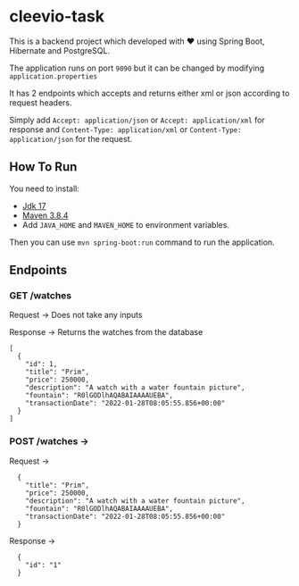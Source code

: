 # cleevio-task

This is a backend project which developed with ❤️ using Spring Boot, Hibernate and PostgreSQL.

The application runs on port ```9090``` but it can be changed by modifying ```application.properties```

It has 2 endpoints which accepts and returns either xml or json according to request headers.

Simply add ```Accept: application/json``` or ```Accept: application/xml``` for response and ```Content-Type: application/xml``` or ```Content-Type: application/json``` for the request.

## How To Run

You need to install:
- [Jdk 17](https://www.oracle.com/java/technologies/javase/jdk17-archive-downloads.html)
- [Maven 3.8.4](https://maven.apache.org/download.cgi)
- Add ```JAVA_HOME``` and ```MAVEN_HOME``` to environment variables.

Then you can use ```mvn spring-boot:run``` command to run the application.


## Endpoints

### GET /watches 

Request -> Does not take any inputs 

Response -> Returns the watches from the database
```
[
  {
    "id": 1,
    "title": "Prim",
    "price": 250000,
    "description": "A watch with a water fountain picture",
    "fountain": "R0lGODlhAQABAIAAAAUEBA",
    "transactionDate": "2022-01-28T08:05:55.856+00:00"
  }
]
```

### POST /watches ->

Request ->
```
  {
    "title": "Prim",
    "price": 250000,
    "description": "A watch with a water fountain picture",
    "fountain": "R0lGODlhAQABAIAAAAUEBA",
    "transactionDate": "2022-01-28T08:05:55.856+00:00"
  }
```

Response -> 
```
  {
    "id": "1"
  }
```
